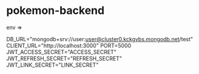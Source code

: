 # pokemon-backend

env => 

DB_URL="mongodb+srv://user:user@cluster0.kckgvbs.mongodb.net/test"
CLIENT_URL="http://localhost:3000"
PORT=5000
JWT_ACCESS_SECRET="ACCESS_SECRET"
JWT_REFRESH_SECRET="REFRESH_SECRET"
JWT_LINK_SECRET="LINK_SECRET"
